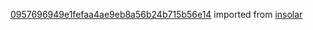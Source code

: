 [0957696949e1fefaa4ae9eb8a56b24b715b56e14](https://github.com/insolar/insolar/commit/0957696949e1fefaa4ae9eb8a56b24b715b56e14) imported from [insolar](https://github.com/insolar/insolar)
